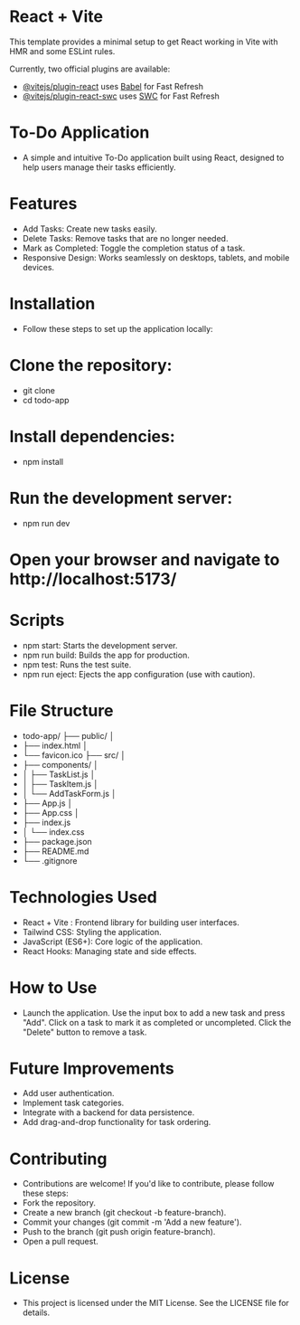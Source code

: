 # React + Vite

This template provides a minimal setup to get React working in Vite with HMR and some ESLint rules.

Currently, two official plugins are available:

- [@vitejs/plugin-react](https://github.com/vitejs/vite-plugin-react/blob/main/packages/plugin-react/README.md) uses [Babel](https://babeljs.io/) for Fast Refresh
- [@vitejs/plugin-react-swc](https://github.com/vitejs/vite-plugin-react-swc) uses [SWC](https://swc.rs/) for Fast Refresh

# To-Do Application
- A simple and intuitive To-Do application built using React, designed to help users manage their tasks efficiently.

# Features
- Add Tasks: Create new tasks easily.
- Delete Tasks: Remove tasks that are no longer needed.
- Mark as Completed: Toggle the completion status of a task.
- Responsive Design: Works seamlessly on desktops, tablets, and mobile devices.

# Installation
- Follow these steps to set up the application locally:

# Clone the repository:
- git clone 
- cd todo-app

# Install dependencies:
- npm install

# Run the development server:
- npm run dev

# Open your browser and navigate to http://localhost:5173/

# Scripts
- npm start: Starts the development server.
- npm run build: Builds the app for production.
- npm test: Runs the test suite.
- npm run eject: Ejects the app configuration (use with caution).

# File Structure
- todo-app/ ├── public/ │ 
- ├── index.html │ 
- └── favicon.ico ├── src/ │ 
- ├── components/ │ 
- │ ├── TaskList.js │ 
- │ ├── TaskItem.js │ 
- │ └── AddTaskForm.js │ 
- ├── App.js │ 
- ├── App.css │ 
- ├── index.js 
- │ └── index.css 
- ├── package.json 
- ├── README.md 
- └── .gitignore

# Technologies Used
- React + Vite : Frontend library for building user interfaces.
- Tailwind CSS: Styling the application.
- JavaScript (ES6+): Core logic of the application.
- React Hooks: Managing state and side effects.


# How to Use
 - Launch the application. Use the input box to add a new task and press "Add". Click on a task to mark it as completed or uncompleted. Click the "Delete" button to remove a task.

# Future Improvements
- Add user authentication.
- Implement task categories.
- Integrate with a backend for data persistence.
- Add drag-and-drop functionality for task ordering.

# Contributing
- Contributions are welcome! If you'd like to contribute, please follow these steps:
- Fork the repository.
- Create a new branch (git checkout -b feature-branch).
- Commit your changes (git commit -m 'Add a new feature').
- Push to the branch (git push origin feature-branch).
- Open a pull request.

# License
- This project is licensed under the MIT License. See the LICENSE file for details.